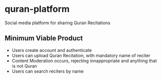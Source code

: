 # quran-platform
Social media platform for sharing Quran Recitations 

## Minimum Viable Product

* Users create account and authenticate
* Users can upload Quran Recitation, with mandatory name of reciter
* Content Moderation occurs, rejecting innappropriate and anything that is not Quran
* Users can search reciters by name


